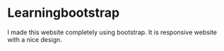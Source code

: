 # Learningbootstrap
I made this website completely using bootstrap.
It is responsive website with a nice design.
